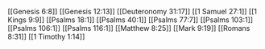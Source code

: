 [[Genesis 6:8]]
[[Genesis 12:13]]
[[Deuteronomy 31:17]]
[[1 Samuel 27:1]]
[[1 Kings 9:9]]
[[Psalms 18:1]]
[[Psalms 40:1]]
[[Psalms 77:7]]
[[Psalms 103:1]]
[[Psalms 106:1]]
[[Psalms 116:1]]
[[Matthew 8:25]]
[[Mark 9:19]]
[[Romans 8:31]]
[[1 Timothy 1:14]]
